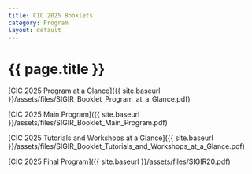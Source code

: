 ```yaml
---
title: CIC 2025 Booklets
category: Program
layout: default
---
```


# {{ page.title }}

[CIC 2025 Program at a Glance]({{ site.baseurl }}/assets/files/SIGIR_Booklet_Program_at_a_Glance.pdf)

[CIC 2025 Main Program]({{ site.baseurl }}/assets/files/SIGIR_Booklet_Main_Program.pdf)

[CIC 2025 Tutorials and Workshops at a Glance]({{ site.baseurl }}/assets/files/SIGIR_Booklet_Tutorials_and_Workshops_at_a_Glance.pdf)

[CIC 2025 Final Program]({{ site.baseurl }}/assets/files/SIGIR20.pdf)
